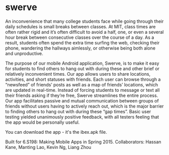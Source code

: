 # swerve

An inconvenience that many college students face while going through their daily schedules is small breaks between classes. At MIT, class times are often rather rigid and it’s often difficult to avoid a half, one, or even a several hour break between consecutive classes over the course of a day. As a result, students often spend the extra time surfing the web, checking their phone, wandering the hallways aimlessly, or otherwise being both alone and unproductive.  

The purpose of our mobile Android application, Swerve, is to make it easy for students to find others to hang out with during these and other brief or relatively inconvenient times. Our app allows users to share locations, activities, and short statuses with friends. Each user can browse through a “newsfeed” of friends’ posts as well as a map of friends’ locations, which are updated in real-time. Instead of forcing students to message or text all their friends asking if they’re free, Swerve streamlines the entire process. Our app facilitates passive and mutual communication between groups of friends without users having to actively reach out, which is the major barrier to finding others to hang out with during these “gap times”. Basic user testing yielded unanimously positive feedback, with all testers feeling that the app would be personally useful.  

You can download the app - it's the ibex.apk file.  

Built for 6.S198: Making Mobile Apps in Spring 2015. Collaborators: Hassan Kane, Manting Lao, Kevin Ng, Liang Zhou